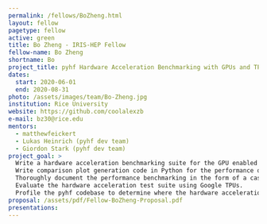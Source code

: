 ```yaml
---
permalink: /fellows/BoZheng.html
layout: fellow
pagetype: fellow
active: green
title: Bo Zheng - IRIS-HEP Fellow
fellow-name: Bo Zheng
shortname: Bo
project_title: pyhf Hardware Acceleration Benchmarking with GPUs and TPUs
dates:
  start: 2020-06-01
  end: 2020-08-31
photo: /assets/images/team/Bo-Zheng.jpg
institution: Rice University
website: https://github.com/coolalexzb
e-mail: bz30@rice.edu
mentors:
  - matthewfeickert
  - Lukas Heinrich (pyhf dev team)
  - Giordon Stark (pyhf dev team)
project_goal: >
  Write a hardware acceleration benchmarking suite for the GPU enabled backends (TensorFlow, PyTorch, and JAX) in Python (pyhf Issues 301, 348).
  Write comparison plot generation code in Python for the performance of the GPU enabled backends against each other and the CPU backends.
  Thoroughly document the performance benchmarking in the form of a case study.
  Evaluate the hardware acceleration test suite using Google TPUs.
  Profile the pyhf codebase to determine where the hardware acceleration is making the largest difference.
proposal: /assets/pdf/Fellow-BoZheng-Proposal.pdf
presentations:
---
```

